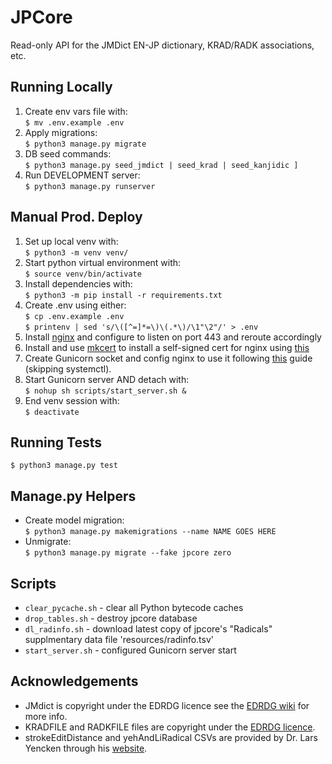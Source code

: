 # JPCore
Read-only API for the JMDict EN-JP dictionary, KRAD/RADK associations, etc.

## Running Locally
1. Create env vars file with: \
`$ mv .env.example .env`
2. Apply migrations: \
`$ python3 manage.py migrate`
3. DB seed commands: \
`$ python3 manage.py seed_jmdict | seed_krad | seed_kanjidic ]`
4. Run DEVELOPMENT server: \
`$ python3 manage.py runserver`

## Manual Prod. Deploy
1. Set up local venv with: \
`$ python3 -m venv venv/`
2. Start python virtual environment with: \
`$ source venv/bin/activate`
3. Install dependencies with: \
`$ python3 -m pip install -r requirements.txt`
4. Create .env using either: \
`$ cp .env.example .env` \
`$ printenv | sed 's/\([^=]*=\)\(.*\)/\1"\2"/' > .env`
5. Install [nginx](https://www.nginx.com/resources/wiki/start/topics/tutorials/install/) and configure to listen on port 443 and reroute accordingly
6. Install and use [mkcert](https://github.com/FiloSottile/mkcert) to install a self-signed cert for nginx using [this](https://www.howtoforge.com/how-to-create-locally-trusted-ssl-certificates-with-mkcert-on-ubuntu/)
7. Create Gunicorn socket and config nginx to use it following [this](https://www.digitalocean.com/community/tutorials/how-to-set-up-django-with-postgres-nginx-and-gunicorn-on-ubuntu-18-04#step-6-testing-gunicorn-s-ability-to-serve-the-project) guide (skipping systemctl).
8. Start Gunicorn server AND detach with: \
`$ nohup sh scripts/start_server.sh &`
9. End venv session with: \
`$ deactivate`

## Running Tests
`$ python3 manage.py test`

## Manage.py Helpers
- Create model migration: \
`$ python3 manage.py makemigrations --name NAME GOES HERE`
- Unmigrate: \
`$ python3 manage.py migrate --fake jpcore zero`

## Scripts
- `clear_pycache.sh` - clear all Python bytecode caches
- `drop_tables.sh`   - destroy jpcore database
- `dl_radinfo.sh`    - download latest copy of jpcore's "Radicals" supplmentary data file 'resources/radinfo.tsv'
- `start_server.sh`  - configured Gunicorn server start

## Acknowledgements
- JMdict is copyright under the EDRDG licence see the [EDRDG wiki]((https://www.edrdg.org/wiki/index.php/JMdict-EDICT_Dictionary_Project)) for more info.
- KRADFILE and RADKFILE files are copyright under the [EDRDG licence](http://www.edrdg.org/edrdg/licence.html). 
- strokeEditDistance and yehAndLiRadical CSVs are provided by Dr. Lars Yencken through his [website](https://lars.yencken.org/datasets/).

